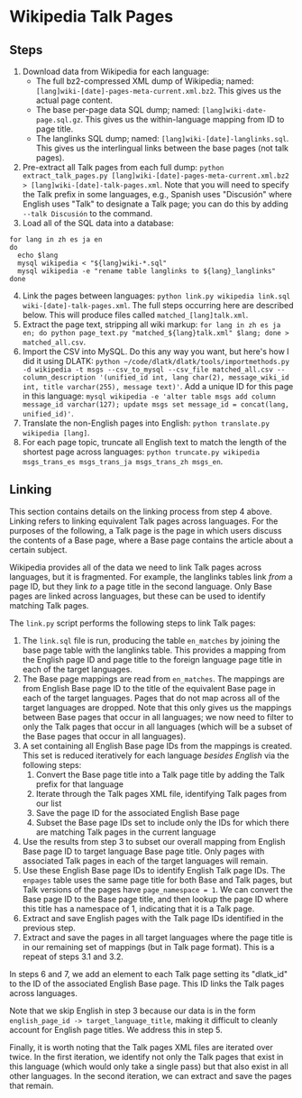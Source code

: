 # Wikipedia Talk Pages

## Steps

1. Download data from Wikipedia for each language:
    - The full bz2-compressed XML dump of Wikipedia; named: `[lang]wiki-[date]-pages-meta-current.xml.bz2`. This gives us the actual page content.
    - The base per-page data SQL dump; named: `[lang]wiki-date-page.sql.gz`. This gives us the within-language mapping from ID to page title.
    - The langlinks SQL dump; named: `[lang]wiki-[date]-langlinks.sql`. This gives us the interlingual links between the base pages (not talk pages).
2. Pre-extract all Talk pages from each full dump: `python extract_talk_pages.py [lang]wiki-[date]-pages-meta-current.xml.bz2 > [lang]wiki-[date]-talk-pages.xml`. Note that you will need to specify the Talk prefix in some languages, e.g., Spanish uses "Discusión" where English uses "Talk" to designate a Talk page; you can do this by adding `--talk Discusión` to the command.
3. Load all of the SQL data into a database:
```{bash}
for lang in zh es ja en
do
  echo $lang
  mysql wikipedia < "${lang}wiki-*.sql"
  mysql wikipedia -e "rename table langlinks to ${lang}_langlinks"
done
```
4. Link the pages between languages: `python link.py wikipedia link.sql wiki-[date]-talk-pages.xml`. The full steps occurring here are described below. This will produce files called `matched_[lang]talk.xml`.
5. Extract the page text, stripping all wiki markup: `for lang in zh es ja en; do python page_text.py "matched_${lang}talk.xml" $lang; done > matched_all.csv`.
6. Import the CSV into MySQL. Do this any way you want, but here's how I did it using DLATK: `python ~/code/dlatk/dlatk/tools/importmethods.py -d wikipedia -t msgs --csv_to_mysql --csv_file matched_all.csv --column_description '(unified_id int, lang char(2), message_wiki_id int, title varchar(255), message text)'`. Add a unique ID for this page in this language: `mysql wikipedia -e 'alter table msgs add column message_id varchar(127); update msgs set message_id = concat(lang, unified_id)'`.
7. Translate the non-English pages into English: `python translate.py wikipedia [lang]`.
8. For each page topic, truncate all English text to match the length of the shortest page across languages: `python truncate.py wikipedia msgs_trans_es msgs_trans_ja msgs_trans_zh msgs_en`.

## Linking

This section contains details on the linking process from step 4 above. Linking refers to linking equivalent Talk pages across languages. For the purposes of the following, a Talk page is the page in which users discuss the contents of a Base page, where a Base page contains the article about a certain subject.

Wikipedia provides all of the data we need to link Talk pages across languages, but it is fragmented. For example, the langlinks tables link *from* a page ID, but they link *to* a page title in the second language. Only Base pages are linked across languages, but these can be used to identify matching Talk pages.

The `link.py` script performs the following steps to link Talk pages:

1. The `link.sql` file is run, producing the table `en_matches` by joining the base page table with the langlinks table. This provides a mapping from the English page ID and page title to the foreign language page title in each of the target languages.
2. The Base page mappings are read from `en_matches`. The mappings are from English Base page ID to the title of the equivalent Base page in each of the target languages. Pages that do not map across all of the target languages are dropped. Note that this only gives us the mappings between Base pages that occur in all languages; we now need to filter to only the Talk pages that occur in all languages (which will be a subset of the Base pages that occur in all languages).
3. A set containing all English Base page IDs from the mappings is created. This set is reduced iteratively for each language *besides English* via the following steps: 
    1. Convert the Base page title into a Talk page title by adding the Talk prefix for that language
    2. Iterate through the Talk pages XML file, identifying Talk pages from our list
    3. Save the page ID for the associated English Base page
    4. Subset the Base page IDs set to include only the IDs for which there are matching Talk pages in the current language
4. Use the results from step 3 to subset our overall mapping from English Base page ID to target language Base page title. Only pages with associated Talk pages in each of the target languages will remain.
5. Use these English Base page IDs to identify English Talk page IDs. The `enpages` table uses the same page title for both Base and Talk pages, but Talk versions of the pages have `page_namespace = 1`. We can convert the Base page ID to the Base page title, and then lookup the page ID where this title has a namespace of 1, indicating that it is a Talk page.
6. Extract and save English pages with the Talk page IDs identified in the previous step.
7. Extract and save the pages in all target languages where the page title is in our remaining set of mappings (but in Talk page format). This is a repeat of steps 3.1 and 3.2.

In steps 6 and 7, we add an element to each Talk page setting its "dlatk_id" to the ID of the associated English Base page. This ID links the Talk pages across languages.

Note that we skip English in step 3 because our data is in the form `english_page_id -> target_language_title`, making it difficult to cleanly account for English page titles. We address this in step 5.

Finally, it is worth noting that the Talk pages XML files are iterated over twice. In the first iteration, we identify not only the Talk pages that exist in this language (which would only take a single pass) but that also exist in all other languages. In the second iteration, we can extract and save the pages that remain.